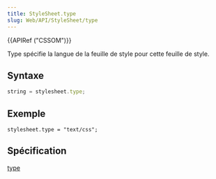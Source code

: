 ```yaml
---
title: StyleSheet.type
slug: Web/API/StyleSheet/type
---
```


{{APIRef ("CSSOM")}}

Type spécifie la langue de la feuille de style pour cette feuille de style.

## Syntaxe

```js
string = stylesheet.type;
```

## Exemple

```
stylesheet.type = "text/css";
```

## Spécification

[type](https://www.w3.org/TR/2000/REC-DOM-Level-2-Style-20001113/stylesheets.html#StyleSheets-StyleSheet-type)
